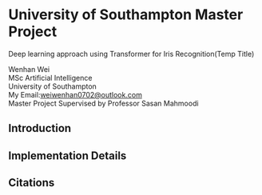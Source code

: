 # University of Southampton Master Project

Deep learning approach using Transformer for Iris Recognition(Temp Title)

Wenhan Wei\
MSc Artificial Intelligence\
University of Southampton\
My Email:weiwenhan0702@outlook.com\
Master Project Supervised by Professor Sasan Mahmoodi

## Introduction

## Implementation Details

## Citations